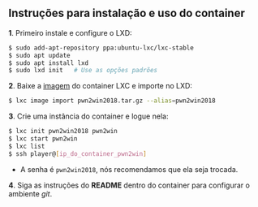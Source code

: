 ## Instruções para instalação e uso do container

**1**. Primeiro instale e configure o LXD:

```bash
$ sudo add-apt-repository ppa:ubuntu-lxc/lxc-stable
$ sudo apt update
$ sudo apt install lxd
$ sudo lxd init   # Use as opções padrões
```  

**2**. Baixe a [imagem](https://static.pwn2win.party/pwn2win2018.tar.gz) do container LXC e importe no LXD:

```bash
$ lxc image import pwn2win2018.tar.gz --alias=pwn2win2018
```

**3**. Crie uma instância do container e logue nela:

```bash
$ lxc init pwn2win2018 pwn2win
$ lxc start pwn2win
$ lxc list
$ ssh player@[ip_do_container_pwn2win]
```

  * A senha é `pwn2win2018`, nós recomendamos que ela seja trocada.

**4**. Siga as instruções do **README** dentro do container para configurar o ambiente _git_.
